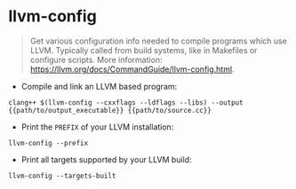# llvm-config

> Get various configuration info needed to compile programs which use LLVM.
> Typically called from build systems, like in Makefiles or configure scripts.
> More information: <https://llvm.org/docs/CommandGuide/llvm-config.html>.

- Compile and link an LLVM based program:

`clang++ $(llvm-config --cxxflags --ldflags --libs) --output {{path/to/output_executable}} {{path/to/source.cc}}`

- Print the `PREFIX` of your LLVM installation:

`llvm-config --prefix`

- Print all targets supported by your LLVM build:

`llvm-config --targets-built`
